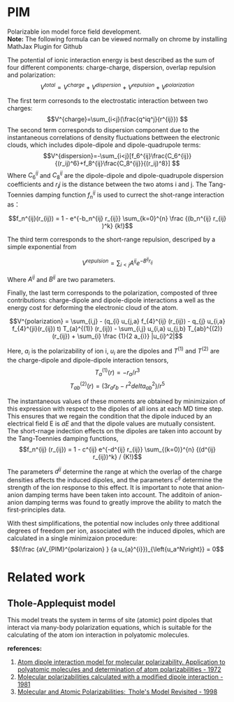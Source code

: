 # PIM
Polarizable ion model force field development.   
**Note:** The following formula can be viewed normally on chrome by installing MathJax Plugin for Github

The potential of ionic interaction energy is best described as the sum of four different components: charge-charge, dispersion, overlap repulsion and polarization:
$$V^{total}=V^{charge} + V^{dispersion} + V^{repulsion} + V^{polarization} $$

The first term corresonds to the electrostatic interaction between two charges:
$$V^{charge}=\sum_{i<j}(\frac{q^iq^j}{r^{ij}}) $$
The second term corresponds to dispersion component due to the instantaneous correlations of density fluctuations bettween the electronic clouds, which includes dipole-dipole and dipole-quadrupole terms:
$$V^{dispersion}=-\sum_{i<j}[f_6^{ij}\frac{C_6^{ij}}{(r_ij)^6}+f_8^{ij}\frac{C_8^{ij}}{(r_ij)^8}] $$
Where $C^{ij}_6$ and $C^{ij}_8$ are the dipole-dipole and dipole-quadrupole dispersion coefficients and $r_ij$ is the distance between the two atoms i and j. The Tang-Toennies damping function $f^{ij}_n$ is used to currect the shot-range interaction as：

$$f_n^{ij}(r_{ij}) = 1 - e^{-b_n^{ij} r_{ij}} \sum_{k=0}^{n} \frac {(b_n^{ij} r_{ij} )^k} {k!}$$

The third term corresponds to the short-range repulsion, descriped by a simple exponential from

$$V^{repulsion}=\sum_{i<j}A^{ij}e^{-B^{ij}r_{ij}}$$

Where $A^{ij}$ and $B^{ij}$ are two parameters.

Finally, the last term corresponds to the polarization, composted of three contributions: charge-dipole and dipole-dipole interactions a well as the energy cost for deforming the electronic cloud of the atom.

$$V^{polarization} = \sum_{i,j} - (q_{i} u_{j,a} f_{4}^{ij} (r_{ij}) - q_{j} u_{i,a} f_{4}^{ji}(r_{ij}) t) T_{a}^{(1)} (r_{ij}) - \sum_{i,j} u_{i,a} u_{j,b} T_{ab}^{(2)} (r_{ij}) + \sum_{i} \frac {1}{2 a_{i}} |u_{i}^2|$$

Here, $a_{i}$ is the polarizability of ion i, $u_{i}$ are the dipoles and $T^(1)$ and $T^(2)$ are the charge-dipole and dipole-dipole interaction tensors,
$$T_{a}^{(1)} (r) = -r_{a} / r^{3} $$
$$T_{ab}^{(2)} (r) = (3 r_{a} r_{b} - r^{2} delta_{ab}^{2})/r^{5}$$

The instantaneous values of these moments are obtained by minimizaion of this expression with respect to the dipoles of all ions at each MD time step. This ensures that we regain the condition that the dipole induced by an electrical field E is $aE$ and that the dipole values are mutually consistent. The short-rnage indection effects on the dipoles are taken into account by the Tang-Toennies damping functions,
$$f_n^{ij} (r_{ij}) = 1 - c^{ij} e^{-d^{ij} r_{ij}} \sum_{(k=0)}^{n} {(d^{ij} r_{ij})^k} / {K!}$$

The parameters $d^{ij}$ determine the range at which the overlap of the charge densities affects the induced dipoles, and the parameters $c^{ij}$ determine the strength of the ion response to this effect.  It is important to note that anion-anion damping terms have been taken into account. The additoin of anion-anion damping terms was found to greatly improve the ability to match the first-principles data.

With thest simplifications, the potential now includes only three additional degrees of freedom per ion, associated with the induced dipoles, which are calculated in a single minimizaion procedure:
$$(\frac {aV_{PIM}^{polarizaion} } {a u_{a}^{i}})_{\left{u_a^N\right}} = 0$$

# Related work
## Thole-Applequist model
This model treats the system in terms of site (atomic) point dipoles that interact via many-body polarization equations, which is suitable for the calculating  of the atom ion interaction in polyatomic molecules.

**references:**  
1. [Atom dipole interaction model for molecular polarizability. Application to polyatomic molecules and determination of atom polarizabilities - 1972](https://pubs.acs.org/doi/abs/10.1021/ja00764a010?journalCode=jacsat)  
2. [Molecular polarizabilities calculated with a modified dipole interaction - 1981](https://www.sciencedirect.com/science/article/abs/pii/0301010481851762)  
3. [Molecular and Atomic Polarizabilities:  Thole's Model Revisited - 1998](https://pubs.acs.org/doi/abs/10.1021/jp980221f)

